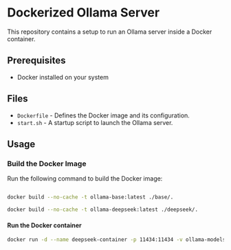 # Dockerized Ollama Server

This repository contains a setup to run an Ollama server inside a Docker container.

## Prerequisites

- Docker installed on your system

## Files

- `Dockerfile` - Defines the Docker image and its configuration.
- `start.sh` - A startup script to launch the Ollama server.

## Usage

### Build the Docker Image

Run the following command to build the Docker image:

```sh

docker build --no-cache -t ollama-base:latest ./base/.

docker build --no-cache -t ollama-deepseek:latest ./deepseek/.
```

#### Run the Docker container
```sh
docker run -d --name deepseek-container -p 11434:11434 -v ollama-models:/root/.ollama ollama-deepseek:latest
```

